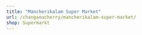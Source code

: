 ```yaml
---
title: "Mancherikalam Super Market"
url: /changanacherry/mancherikalam-super-market/
shop: Supermarkt
---
```

